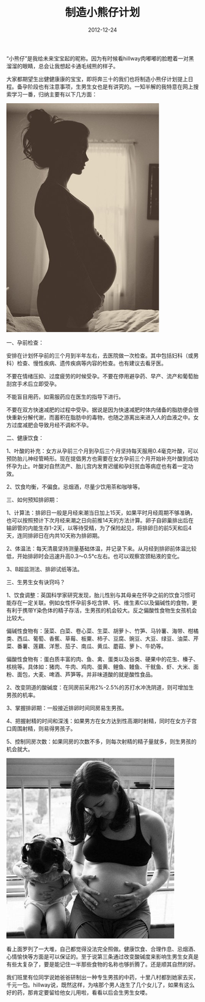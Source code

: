 ﻿---
title: "制造小熊仔计划"
date: 2012-12-24
categories: 
  - "essay"
tags: 
  - "备孕"
  - "怀孕"
  - "生育"
---

“小熊仔”是我给未来宝宝起的昵称。因为有时候看hillway肉嘟嘟的脸瞪着一对黑溜溜的眼睛，总会让我想起卡通毛绒熊的样子。

大家都期望生出健健康康的宝宝，即将奔三十的我们也将制造小熊仔计划提上日程。备孕阶段也有注意事项，生男生女也是有讲究的。一知半解的我特意在网上搜索学习一番，归纳主要有以下几方面：

![78a09a6ajw1dvzu2l87smj](/images/8293615309_7426aac8c4_z.jpg)

一、孕前检查：

安排在计划怀孕前的三个月到半年左右，去医院做一次检查。其中包括妇科（或男科）检查、慢性疾病、遗传疾病等内容的检查。也有建议去看牙医。

不要在情绪压抑、过度疲劳的时候受孕。不要在停用避孕药、早产、流产和葡萄胎刮宫手术后立即受孕。

不能盲目用药，如需服药应在医生的指导下进行。

不要在双方快速减肥的过程中受孕。据说是因为快速减肥时体内储备的脂肪便会很快重新分解代谢，而蓄积在脂肪中的毒物，也随之游离出来进入人的血液之中。女方过度减肥会导致月经不调和不孕。

二、健康饮食：

1、叶酸的补充：女方从孕前三个月到孕后三个月坚持每天服用0.4毫克叶酸，可以预防胎儿神经管畸形。现在提倡男方也需要在女方孕前三个月开始补充叶酸到成功怀孕为止。叶酸对自然流产、胎儿宫内发育迟缓和孕妇贫血等病症也有着一定功效。

2、饮食均衡，不偏食。忌烟酒，尽量少饮用茶和咖啡等。

三、如何预知排卵期：

1、计算法：排卵日一般是月经来潮当日加上15天，如果平时月经周期不够准确，也可以按照预计下次月经来潮之日向前推14天的方法计算。卵子自卵巢排出后在输卵管的内能生存1-2天，以等待受精，为了保险起见，将排卵日的前5天和后4天，连同排卵日在内共10天称为排卵期。

2、体温法：每天清晨坚持测量基础体温，并记录下来。从月经到排卵前体温比较低，开始排卵时会迅速升高0.3～0.5°c左右。也可以观察宫颈粘液的变化。

3、B超监测法、排卵试纸等法。

三、生男生女有诀窍吗？

1、饮食调整：英国科学家研究发现，胎儿性别与其母亲在怀孕之前的饮食习惯可能存在一定关联。例如女性怀孕前多吃含钾、钙、维生素C以及偏碱性的食物，更有利于携带Y染色体的精子存活，生男孩的机会较大。反之偏酸性食物生女孩机会比较大。

偏碱性食物有：菠菜、白菜、卷心菜、生菜、胡萝卜、竹笋、马铃薯、海带、柑橘类、西瓜、葡萄、香蕉、草莓、板粟、柿子、豆腐、豌豆、大豆、绿豆、油菜、芹菜、番薯、莲藕、洋葱、茄子、南瓜、黄瓜、蘑菇、萝卜、牛奶等。

偏酸性食物有：蛋白质丰富的肉、鱼、禽、蛋类以及谷类、硬果中的花生、榛子、核桃等。具体如：猪肉、牛肉、鸡肉、蛋黄、鲤鱼、鳗鱼、干鱿鱼、虾、大米、面粉、面包，大麦、啤酒、芦笋等。并非味道酸的就是酸性食品。

2、改变阴道的酸碱度：在同房前采用2%-2.5%的苏打水冲洗阴道，则可增加生男孩的机率。

3、掌握排卵期：一般接近排卵时间同房易生男孩。

4、把握射精的时间和深浅：如果男方在女方达到性高潮时射精，同时在女方子宫口周围射精，则易得男孩子。

5、控制同房次数：如果同房的次数不多，则每次射精的精子量就多，则生男孩的机会就大。

![641167cfjw1dpvbxh4hjdj](/images/8293615155_b0634450fb_z.jpg)

看上面罗列了一大堆，自己都觉得没法完全照做。健康饮食、合理作息、忌烟酒、心情愉快等方面是可以保证的。至于说第三条通过改变酸碱度来影响生男生女真是有些太复杂了，要是能记住一半那些食物的名称也够折腾了。还是顺其自然的好。

我们班里有位同学说她爸爸研制出一种专生男孩的中药，十里八村都到她家去买，千元一包。hillway说，既然这样，为啥那个男人连生了几个女儿了，如果有这么好的药，那肯定要留给他女儿用啦，看看以后会生男生女喽。
